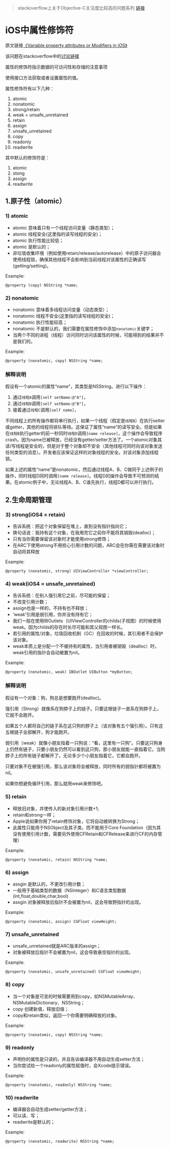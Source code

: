 > stackoverflow上关于Objective-C关注度比较高的问题系列
> [链接](https://stackoverflow.com/questions/tagged/objective-c?sort=frequent&pageSize=15)

# iOS中属性修饰符


原文链接[《Variable property attributes or Modifiers in iOS》](http://rdcworld-iphone.blogspot.in/2012/12/variable-property-attributes-or.html)

该问题在stackoverflow中的[讨论链接](https://stackoverflow.com/questions/588866/whats-the-difference-between-the-atomic-and-nonatomic-attributes)

属性的修饰符指示数据的可访问性和存储的注意事项

使用接口方法获取或者设置属性的值。

属性修饰符有以下几种：

1. atomic
2. nonatomic
3. strong/retain
4. weak = unsafe_unretained
5. retain
6. assign
7. unsafe_unretained
8. copy
9. readonly
10. readwrite

其中默认的修饰符是：

1. atomic
2. stong
3. assign
4. readwrite

## 1.原子性（atomic）

### 1) atomic

- atomic 意味着只有一个线程访问变量（静态类型）；
- atomic 线程安全(这里指的读写线程的安全)；
- atomic 执行性能比较低；
- atomic 是默认的；
- 非垃圾收集环境（例如使用retain/release/autorelease）中的原子访问器会使用线程锁，确保其他线程不会影响到当前线程对该属性的正确读写(getting/setting)。

Example:

```
@property (copy) NSString *name;
```

### 2) nonatomic

- nonatomic 意味着多线程访问变量（动态类型）；
- nonatomic 线程不安全(这里指的读写线程的安全)；
- nonatomic 执行性能较高；
- nonatomic 不是默认的，我们需要在属性修饰中添加`nonatomic`关键字；
- 当两个不同的进程（线程）访问同时访问该属性的时候，可能得到的结果并不是我们的。

Example:

```
@property (nonatomic, copy) NSString *name;
```

### 解释说明

假设有一个atomic的属性“name”，其类型是NSString。进行以下操作：

1. 通过`线程A`调用`[self setName:@"A"]`，
2. 通过`线程B`调用`[self setName:@"B"]`，
3. 接着通过`线程C`调用`[self name]`，

不同线程上的所有操作都将串行执行，如果一个线程（假定是`线程B`）在执行setter或getter，其他的线程将排队等待。这保证了属性“name”的读写安全。但是如果在`线程B`执行getter的前一秒同时`线程D`调用`[name release]`，这个操作会导致程序crash。因为name已被释放，已经没有getter/setter方法了。一个atomic对象其读/写线程是安全的，但是对于整个对象却不安全（其他线程可同时向该对象发送任何类型的消息）。开发者应该保证这样的对象线程的安全。对该对象添加线程锁。

如果上述的属性“name”是nonatomic，然后通过线程A、B、C做同于上述例子的操作，同时线程D同时调用`[name release]`。线程D的操作会导致不可预测的结果。在atomic例子中，无论线程A、B、C谁先执行，线程D都可以并行执行。

## 2.生命周期管理

### 3) strong(iOS4 = retain)

- 告诉系统：把这个对象保留在堆上，直到没有指针指向它；
- 换句话说：我持有这个对象，在我用完它之前你不能将其销毁(dealloc)；
- 只有当你需要保留该对象时才能使用strong修饰；
- 在ARC下使用strong不用担心引用计数的问题，ARC会在你需在需要该对象时自动将其释放

Example:

```
@property (nonatomic, strong) UIViewController *viewController;
```

### 4) weak(iOS4 = unsafe_unretained)

- 告诉系统：在别人强引用它之前，尽可能的保留；
- 不改变引用计数；
- assign也是一样的，不持有也不释放；
- ‘weak’引用是弱引用，你并没有持有它；
- 我们一般在使用IBOutlets（UIViewController的childs(子视图）的时候使用weak。因为childs的存在时长尽可能和其父视图一样长。
- 若引用的属性/对象，垃圾回收机制（GC）在回收的时候，其引用者不会保护该对象。
- weak本质上是分配一个不被持有的属性，当引用者被销毁（dealloc）时，weak引用的指针会自动被置为nil。

Example:

```
@property (nonatomic, weak) IBOutlet UIButton *myButton;
```

### 解释说明

假设有一个对象：狗，狗总是想要跑开(dealloc)。

强引用（Strong）就像系在狗脖子上的链子。只要这根链子一直系在狗脖子上，它就不会跑开。

如果五个人都将自己的链子系在这只狗的脖子上（该对象有五个强引用）。只有这五根链子全部解开，狗才能跑开。

弱引用（weak）就像小朋友指着一只狗说：“看，这里有一只狗”。只要这只狗身上仍然有链子，只要小朋友仍然可以看到这只狗，那小朋友就能一直指着它。当狗脖子上的所有链子都解开了，无论多少个小朋友指着它，它都会跑开。

只要对象不在被强引用，那么该对象将会被释放，同时所有的弱指针都将被置为nil。

如果你想避免循环引用，那么就用weak来修饰吧。

### 5) retain

- 释放旧对象，并使传入的新对象引用计数+1;
- retain和strong一样；
- Apple说如果你用了retain修饰对象，它将自动被转换为Strong；
- 此属性只能用于NSObject及其子类，而不能用于Core Foundation（因为其没有使用引用计数，需要另外使用CFRetain和CFRelease来进行CF的内存管理）

Example:

```
@property (nonatomic, retain) NSString *name;
```

### 6) assign 

- assgin 是默认的，不更改引用计数；
- 一般用于基础类型的数据（NSInteger）和C语言类型数据(int,float,double,char,bool)
- assgin 对象被释放后指针不会被置为nil，这会导致野指针的出现。

Example:

```
@property (nonatomic, assign) CGFloat viewHeight;
```

### 7) unsafe_unretained

- unsafe_unretained就是ARC版本的assign；
- 对象被释放后指针不会被置为nil，这会导致悬空指针的出现。

Example:

```
@property (nonatomic, unsafe_unretained) CGFloat viewHeight;
```

### 8) copy

- 当一个对象是可变的时候需要用到copy，如NSMutableArray、NSMutableDictionary、NSString；
- copy 创建新值，释放旧值；
- copy和retain类似，返回一个你需要明确释放的对象。

Example:

```
@property (nonatomic, copy) NSString *name;
```

### 9) readonly

- 声明你的属性是只读的，并且告诉编译器不用自动生成setter方法；
- 当你尝试给一个readonly的属性赋值时，会Xcode提示错误。

Example:

```
@property (nonatomic, readonly) NSString *name;
```

### 10) readwrite

- 编译器会自动生成setter/getter方法；
- 可以读、写；
- readwrite是默认的；

Example:

```
@property (nonatomic, readwrite) NSString *name;
```